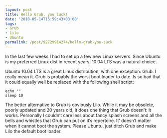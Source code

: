 ```yaml
---
layout: post
title: Hello Grub, you suck!
date: '2010-05-14T15:59:43+03:00'
tags:
- Grub
- Lilo
- Ubuntu
permalink: /post/92729914274/hello-grub-you-suck
---
```

In the last few weeks I had to set up a few new Linux servers. Since Ubuntu is my preferred Linux dist in recent years, 10.04 LTS was a natural choice.

Ubuntu 10.04 LTS is a great Linux distribution, with one exception: Grub. I really mean it. Grub is probably the worst boot loader to date. Is so bad that it could equally well be replaced with the following shell script:

    echo ""
    sleep 10

The better alternative to Grub is obviously Lilo. While it may be obsolete, poorly updated and 20 years old, it does one thing that Grub doesn’t: it works. Personally I couldn’t care less about fancy splash screens and all the bells and whistles that Grub can put on it’s repertoire. It’ doesn’t matter when it cannot boot the system. Please Ubuntu, just ditch Grub and make Lilo the default boot loader.
